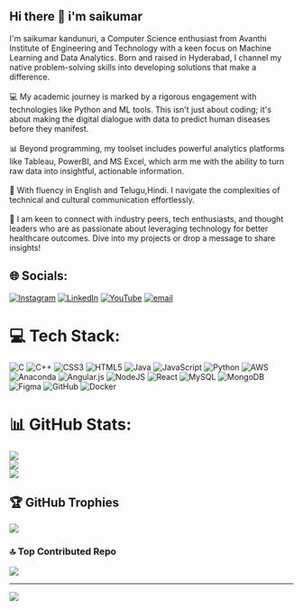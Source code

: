 ## Hi there 👋 i'm saikumar

I'm saikumar kandunuri, a Computer Science enthusiast from Avanthi Institute of Engineering and Technology with a keen focus on Machine Learning and Data Analytics. Born and raised in Hyderabad, I channel my native problem-solving skills into developing solutions that make a difference.<br><br>💻 My academic journey is marked by a rigorous engagement with technologies like Python and ML tools. This isn't just about coding; it's about making the digital dialogue with data to predict human diseases before they manifest. <br><br>📊 Beyond programming, my toolset includes powerful analytics platforms like Tableau, PowerBI, and MS Excel, which arm me with the ability to turn raw data into insightful, actionable information.<br><br>🌟 With fluency in English and Telugu,Hindi. I navigate the complexities of technical and cultural communication effortlessly.<br><br>🤝 I am keen to connect with industry peers, tech enthusiasts, and thought leaders who are as passionate about leveraging technology for better healthcare outcomes. Dive into my projects or drop a message to share insights!


## 🌐 Socials:
[![Instagram](https://img.shields.io/badge/Instagram-%23E4405F.svg?logo=Instagram&logoColor=white)](https://instagram.com/sai.cj06) [![LinkedIn](https://img.shields.io/badge/LinkedIn-%230077B5.svg?logo=linkedin&logoColor=white)](https://linkedin.com/in/https://www.linkedin.com/in/saipatelkandunuri2004?utm_source=share&utm_campaign=share_via&utm_content=profile&utm_medium=android_app ) [![YouTube](https://img.shields.io/badge/YouTube-%23FF0000.svg?logo=YouTube&logoColor=white)](https://youtube.com/@@Sai_ForYou) [![email](https://img.shields.io/badge/Email-D14836?logo=gmail&logoColor=white)](mailto:saipatelkandunuri@gmail.com) 

# 💻 Tech Stack:
![C](https://img.shields.io/badge/c-%2300599C.svg?style=for-the-badge&logo=c&logoColor=white) ![C++](https://img.shields.io/badge/c++-%2300599C.svg?style=for-the-badge&logo=c%2B%2B&logoColor=white) ![CSS3](https://img.shields.io/badge/css3-%231572B6.svg?style=for-the-badge&logo=css3&logoColor=white) ![HTML5](https://img.shields.io/badge/html5-%23E34F26.svg?style=for-the-badge&logo=html5&logoColor=white) ![Java](https://img.shields.io/badge/java-%23ED8B00.svg?style=for-the-badge&logo=openjdk&logoColor=white) ![JavaScript](https://img.shields.io/badge/javascript-%23323330.svg?style=for-the-badge&logo=javascript&logoColor=%23F7DF1E) ![Python](https://img.shields.io/badge/python-3670A0?style=for-the-badge&logo=python&logoColor=ffdd54) ![AWS](https://img.shields.io/badge/AWS-%23FF9900.svg?style=for-the-badge&logo=amazon-aws&logoColor=white) ![Anaconda](https://img.shields.io/badge/Anaconda-%2344A833.svg?style=for-the-badge&logo=anaconda&logoColor=white) ![Angular.js](https://img.shields.io/badge/angular.js-%23E23237.svg?style=for-the-badge&logo=angularjs&logoColor=white) ![NodeJS](https://img.shields.io/badge/node.js-6DA55F?style=for-the-badge&logo=node.js&logoColor=white) ![React](https://img.shields.io/badge/react-%2320232a.svg?style=for-the-badge&logo=react&logoColor=%2361DAFB) ![MySQL](https://img.shields.io/badge/mysql-4479A1.svg?style=for-the-badge&logo=mysql&logoColor=white) ![MongoDB](https://img.shields.io/badge/MongoDB-%234ea94b.svg?style=for-the-badge&logo=mongodb&logoColor=white) ![Figma](https://img.shields.io/badge/figma-%23F24E1E.svg?style=for-the-badge&logo=figma&logoColor=white) ![GitHub](https://img.shields.io/badge/github-%23121011.svg?style=for-the-badge&logo=github&logoColor=white) ![Docker](https://img.shields.io/badge/docker-%230db7ed.svg?style=for-the-badge&logo=docker&logoColor=white)
# 📊 GitHub Stats:
![](https://github-readme-stats.vercel.app/api?username=saikumar-630366&theme=dark&hide_border=false&include_all_commits=false&count_private=false)<br/>
![](https://nirzak-streak-stats.vercel.app/?user=saikumar-630366&theme=dark&hide_border=false)<br/>
![](https://github-readme-stats.vercel.app/api/top-langs/?username=saikumar-630366&theme=dark&hide_border=false&include_all_commits=false&count_private=false&layout=compact)

## 🏆 GitHub Trophies
![](https://github-profile-trophy.vercel.app/?username=saikumar-630366&theme=radical&no-frame=false&no-bg=true&margin-w=4)

### 🔝 Top Contributed Repo
![](https://github-contributor-stats.vercel.app/api?username=saikumar-630366&limit=5&theme=dark&combine_all_yearly_contributions=true)

---
[![](https://visitcount.itsvg.in/api?id=saikumar-630366&icon=0&color=0)](https://visitcount.itsvg.in)

<!-- Proudly created with GPRM ( https://gprm.itsvg.in ) -->
